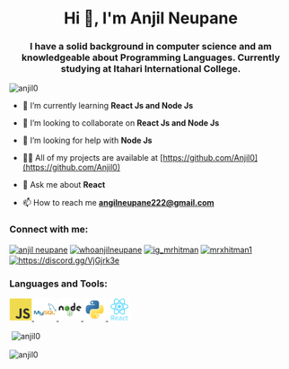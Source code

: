 <h1 align="center">Hi 👋, I'm Anjil Neupane</h1>
<h3 align="center">I have a solid background in computer science and am knowledgeable about Programming Languages. Currently studying at Itahari International College.</h3>

<p align="left"> <img src="https://komarev.com/ghpvc/?username=anjil0&label=Profile%20views&color=0e75b6&style=flat" alt="anjil0" /> </p>

- 🌱 I’m currently learning **React Js and Node Js**

- 👯 I’m looking to collaborate on **React Js and Node Js**

- 🤝 I’m looking for help with **Node Js**

- 👨‍💻 All of my projects are available at [https://github.com/Anjil0](https://github.com/Anjil0)

- 💬 Ask me about **React**

- 📫 How to reach me **angilneupane222@gmail.com**

<h3 align="left">Connect with me:</h3>
<p align="left">
<a href="https://linkedin.com/in/anjil neupane" target="blank"><img align="center" src="https://raw.githubusercontent.com/rahuldkjain/github-profile-readme-generator/master/src/images/icons/Social/linked-in-alt.svg" alt="anjil neupane" height="30" width="40" /></a>
<a href="https://fb.com/whoanjilneupane" target="blank"><img align="center" src="https://raw.githubusercontent.com/rahuldkjain/github-profile-readme-generator/master/src/images/icons/Social/facebook.svg" alt="whoanjilneupane" height="30" width="40" /></a>
<a href="https://instagram.com/ig_mrhitman" target="blank"><img align="center" src="https://raw.githubusercontent.com/rahuldkjain/github-profile-readme-generator/master/src/images/icons/Social/instagram.svg" alt="ig_mrhitman" height="30" width="40" /></a>
<a href="https://www.youtube.com/c/mrxhitman1" target="blank"><img align="center" src="https://raw.githubusercontent.com/rahuldkjain/github-profile-readme-generator/master/src/images/icons/Social/youtube.svg" alt="mrxhitman1" height="30" width="40" /></a>
<a href="https://discord.gg/https://discord.gg/VjGjrk3e" target="blank"><img align="center" src="https://raw.githubusercontent.com/rahuldkjain/github-profile-readme-generator/master/src/images/icons/Social/discord.svg" alt="https://discord.gg/VjGjrk3e" height="30" width="40" /></a>
</p>

<h3 align="left">Languages and Tools:</h3>
<p align="left"> <a href="https://developer.mozilla.org/en-US/docs/Web/JavaScript" target="_blank" rel="noreferrer"> <img src="https://raw.githubusercontent.com/devicons/devicon/master/icons/javascript/javascript-original.svg" alt="javascript" width="40" height="40"/> </a> <a href="https://www.mysql.com/" target="_blank" rel="noreferrer"> <img src="https://raw.githubusercontent.com/devicons/devicon/master/icons/mysql/mysql-original-wordmark.svg" alt="mysql" width="40" height="40"/> </a> <a href="https://nodejs.org" target="_blank" rel="noreferrer"> <img src="https://raw.githubusercontent.com/devicons/devicon/master/icons/nodejs/nodejs-original-wordmark.svg" alt="nodejs" width="40" height="40"/> </a> <a href="https://www.python.org" target="_blank" rel="noreferrer"> <img src="https://raw.githubusercontent.com/devicons/devicon/master/icons/python/python-original.svg" alt="python" width="40" height="40"/> </a> <a href="https://reactjs.org/" target="_blank" rel="noreferrer"> <img src="https://raw.githubusercontent.com/devicons/devicon/master/icons/react/react-original-wordmark.svg" alt="react" width="40" height="40"/> </a> </p>

<p>&nbsp;<img align="center" src="https://github-readme-stats.vercel.app/api?username=anjil0&show_icons=true&theme=dracula&locale=en" alt="anjil0" /></p>

<p><img align="center" src="https://github-readme-streak-stats.herokuapp.com/?user=anjil0&" alt="anjil0" /></p>

